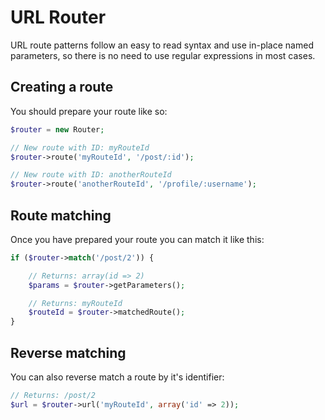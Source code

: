 # URL Router

URL route patterns follow an easy to read syntax and use in-place named parameters, so there is no need to use regular expressions in most cases.

## Creating a route

You should prepare your route like so:

```php
$router = new Router;

// New route with ID: myRouteId
$router->route('myRouteId', '/post/:id');

// New route with ID: anotherRouteId
$router->route('anotherRouteId', '/profile/:username');
```

## Route matching

Once you have prepared your route you can match it like this:

```php
if ($router->match('/post/2')) {

    // Returns: array(id => 2)
    $params = $router->getParameters(); 

    // Returns: myRouteId
    $routeId = $router->matchedRoute(); 
}
```

## Reverse matching

You can also reverse match a route by it's identifier:

```php
// Returns: /post/2
$url = $router->url('myRouteId', array('id' => 2));
```